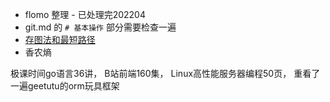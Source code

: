 * flomo 整理 - 已处理完202204
* git.md 的 `# 基本操作` 部分需要检查一遍
* [存图法和最短路径](https://mp.weixin.qq.com/s?__biz=MzU4NDE3MTEyMA==&mid=2247488007&idx=1&sn=9d0dcfdf475168d26a5a4bd6fcd3505d&chksm=fd9cb918caeb300e1c8844583db5c5318a89e60d8d552747ff8c2256910d32acd9013c93058f&token=754098973&lang=zh_CN#rd)
* 香农熵

极课时间go语言36讲，
B站前端160集，
Linux高性能服务器编程50页，
重看了一遍geetutu的orm玩具框架